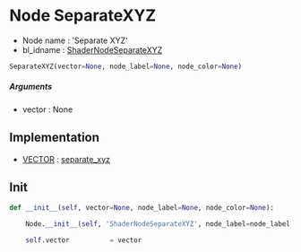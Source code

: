 # Node SeparateXYZ

- Node name : 'Separate XYZ'
- bl_idname : [ShaderNodeSeparateXYZ](https://docs.blender.org/api/current/bpy.types.ShaderNodeSeparateXYZ.html)


``` python
SeparateXYZ(vector=None, node_label=None, node_color=None)
```
##### Arguments

- vector : None

## Implementation

- [VECTOR](/docs/Shader/socket_VECTOR.md) : [separate_xyz](/docs/Shader/socket_VECTOR.md#separate_xyz)

## Init

``` python
def __init__(self, vector=None, node_label=None, node_color=None):

    Node.__init__(self, 'ShaderNodeSeparateXYZ', node_label=node_label, node_color=node_color)

    self.vector          = vector
```
